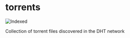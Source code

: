 torrents 
========
![Indexed](https://img.shields.io/badge/indexed-40848-blue)

Collection of torrent files discovered in the DHT network

